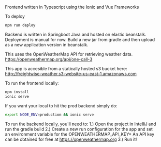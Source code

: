Frontend written in Typescript using the Ionic and Vue Frameworks

To deploy
```bash
npm run deploy
```

Backend is written in Springboot Java and hosted on elastic beanstalk.
Deployment is manual for now.  Build a new jar from gradle and then upload as a new application version in beanstalk.

This uses the OpenWeatherMap API for retrieving weather data.
https://openweathermap.org/api/one-call-3

This app is accesible from a statically hosted s3 bucket here:
http://freightwise-weather.s3-website-us-east-1.amazonaws.com

To run the frontend locally:
```bash
npm install
ionic serve
```
If you want your local to hit the prod backend simply do:
```bash
export NODE_ENV=production && ionic serve
```

To run the backend locally, you'll need to:
1.) Open the project in IntelliJ and run the gradle build
2.) Create a new run configuration for the app and set an environment variable for the 
OPENWEATHERMAP_API_KEY=
An API key can be obtained for free at https://openweathermap.org
3.) Run it!

